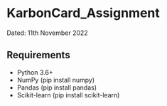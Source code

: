 # KarbonCard_Assignment
Dated: 11th November 2022
## Requirements
- Python 3.6+
- NumPy (pip install numpy)
- Pandas (pip install pandas)
- Scikit-learn (pip install scikit-learn)
